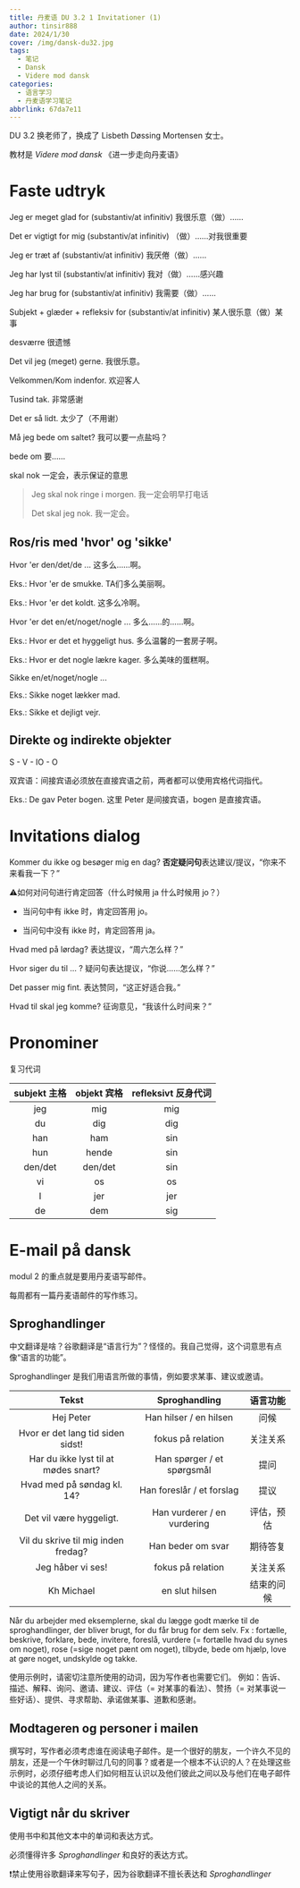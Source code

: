 ```yaml
---
title: 丹麦语 DU 3.2 1 Invitationer (1)
author: tinsir888
date: 2024/1/30
cover: /img/dansk-du32.jpg
tags:
  - 笔记
  - Dansk
  - Videre mod dansk
categories:
  - 语言学习
  - 丹麦语学习笔记
abbrlink: 67da7e11
---
```


DU 3.2 换老师了，换成了 Lisbeth Døssing Mortensen 女士。

教材是 *Videre mod dansk* 《进一步走向丹麦语》

# Faste udtryk

Jeg er meget glad for (substantiv/at infinitiv) 我很乐意（做）……

Det er vigtigt for mig (substantiv/at infinitiv) （做）……对我很重要

Jeg er træt af (substantiv/at infinitiv) 我厌倦（做）……

Jeg har lyst til (substantiv/at infinitiv) 我对（做）……感兴趣

Jeg har brug for (substantiv/at infinitiv) 我需要（做）……

Subjekt + glæder + refleksiv for (substantiv/at infinitiv) 某人很乐意（做）某事

desværre 很遗憾

Det vil jeg (meget) gerne. 我很乐意。

Velkommen/Kom indenfor. 欢迎客人

Tusind tak. 非常感谢

Det er så lidt. 太少了（不用谢）

Må jeg bede om saltet? 我可以要一点盐吗？

bede om 要……

skal nok 一定会，表示保证的意思

> Jeg skal nok ringe i morgen. 我一定会明早打电话
>
> Det skal jeg nok. 我一定会。

## Ros/ris med 'hvor' og 'sikke'

Hvor 'er den/det/de ... 这多么……啊。

Eks.: Hvor 'er de smukke. TA们多么美丽啊。

Eks.: Hvor 'er det koldt. 这多么冷啊。

Hvor 'er det en/et/noget/nogle ... 多么……的……啊。

Eks.: Hvor er det et hyggeligt hus. 多么温馨的一套房子啊。

Eks.: Hvor er det nogle lækre kager. 多么美味的蛋糕啊。

Sikke en/et/noget/nogle ...

Eks.: Sikke noget lækker mad.

Eks.: Sikke et dejligt vejr.

## Direkte og indirekte objekter

S - V - IO - O

双宾语：间接宾语必须放在直接宾语之前，两者都可以使用宾格代词指代。

Eks.: De gav Peter bogen. 这里 Peter 是间接宾语，bogen 是直接宾语。

# Invitations dialog

Kommer du ikke og besøger mig en dag? **否定疑问句**表达建议/提议，“你来不来看我一下？”

:warning:如何对问句进行肯定回答（什么时候用 ja 什么时候用 jo？）

- 当问句中有 ikke 时，肯定回答用 jo。

- 当问句中没有 ikke 时，肯定回答用 ja。

Hvad med på lørdag? 表达提议，“周六怎么样？”

Hvor siger du til ... ? 疑问句表达提议，“你说……怎么样？”

Det passer mig fint. 表达赞同，“这正好适合我。”

Hvad til skal jeg komme? 征询意见，“我该什么时间来？”

# Pronominer

复习代词

| subjekt 主格 | objekt 宾格 | refleksivt 反身代词 |
| :----------: | :---------: | :-----------------: |
|     jeg      |     mig     |         mig         |
|      du      |     dig     |         dig         |
|     han      |     ham     |         sin         |
|     hun      |    hende    |         sin         |
|   den/det    |   den/det   |         sin         |
|      vi      |     os      |         os          |
|      I       |     jer     |         jer         |
|      de      |     dem     |         sig         |

# E-mail på dansk

modul 2 的重点就是要用丹麦语写邮件。

每周都有一篇丹麦语邮件的写作练习。

## Sproghandlinger

中文翻译是啥？谷歌翻译是“语言行为”？怪怪的。我自己觉得，这个词意思有点像“语言的功能”。

Sproghandlinger 是我们用语言所做的事情，例如要求某事、建议或邀请。

|              **Tekst**               |      **Sproghandling**      |  语言功能  |
| :----------------------------------: | :-------------------------: | :--------: |
|              Hej Peter               |   Han hilser / en hilsen    |    问候    |
|  Hvor er det lang tid siden sidst!   |      fokus på relation      |  关注关系  |
| Har du ikke lyst til at mødes snart? | Han spørger / et spørgsmål  |    提问    |
|      Hvad med på søndag kl. 14?      |  Han foreslår / et forslag  |    提议    |
|       Det vil være hyggeligt.        | Han vurderer / en vurdering | 评估，预估 |
| Vil du skrive til mig inden fredag?  |      Han beder om svar      |  期待答复  |
|          Jeg håber vi ses!           |      fokus på relation      |  关注关系  |
|              Kh Michael              |       en slut hilsen        | 结束的问候 |

Når du arbejder med eksemplerne, skal du lægge godt mærke til de sproghandlinger, der bliver brugt, for du får brug for dem selv. Fx : fortælle, beskrive, forklare, bede,  invitere, foreslå, vurdere (= fortælle hvad du synes om noget), rose (=sige noget pænt om noget), tilbyde, bede om hjælp, love at gøre noget, undskylde og takke.

使用示例时，请密切注意所使用的动词，因为写作者也需要它们。 例如：告诉、描述、解释、询问、邀请、建议、评估（= 对某事的看法）、赞扬（= 对某事说一些好话）、提供、寻求帮助、承诺做某事、道歉和感谢。

## Modtageren og personer i mailen

撰写时，写作者必须考虑谁在阅读电子邮件。是一个很好的朋友，一个许久不见的朋友，还是一个午休时聊过几句的同事？或者是一个根本不认识的人？在处理这些示例时，必须仔细考虑人们如何相互认识以及他们彼此之间以及与他们在电子邮件中谈论的其他人之间的关系。

## Vigtigt når du skriver

使用书中和其他文本中的单词和表达方式。

必须懂得许多 *Sproghandlinger* 和良好的表达方式。

:heavy_exclamation_mark:禁止使用谷歌翻译来写句子，因为谷歌翻译不擅长表达和 *Sproghandlinger*